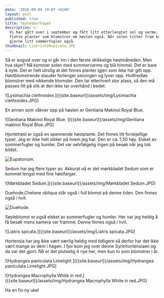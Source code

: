 ```yaml
---
date: '2016-09-04 19:07 +0200'
layout: post
published: true
title: Septemberhagen
description: >-
  Vi har gått over i september og fått litt etterlengtet sol og varme. Mange
  flotte planter som blomstrer om høsten også. Når solen titter fram kommer det
  gjerne litt sommerfugler også.
thumbnail: Liatris%20spicata.JPG
---
```


Så er august over og vi går inn i den første skikkelige høstmåneden. Men hva skjer? Nå kommer solen med sommervarme og blå himmel. Det er bare å nyte.
Det er helt utrolig at det finnes planter igjen som ikke har gitt opp. Høstblomstrende stauder forlenger sesongen og lyser opp.
Hvitfredløs blomstrer med nikkende blomster. Den tar etterhvert stor plass, så den må passes litt på slik at den ikke tar overhånd i bedet. 

![Lysimachia clethroides.]({{site.baseurl}}/assets/img/Lysimachia clethroides.JPG)

En annen som våkner opp på høsten er Gentiana Makinoi Royal Blue. 

![Gentiana Makinoi Royal Blue. ]({{site.baseurl}}/assets/img/Gentiana makinoi Royal Blue.JPG)

<!--more-->

Hjortetrøst er også en spennende høstplante. Det finnes litt forskjellige typer. Jeg er ikke helt sikker på hvem jeg har. Den er ca. 1,50 høy. Elsket av sommerfugler og humler. Det var selvfølgelig ingen på besøk når jeg tok bildet.

![Eupatorium.]({{site.baseurl}}/assets/img/Eupatorium.JPG)

Sedum har jeg flere typer av. Akkurat nå er det mørkbladet Sedum som er kommet lengst med fine høstfarger.

![Mørkbladet Sedum.]({{site.baseurl}}/assets/img/Mørkbladet Sedum.JPG)

Duehode,Chelone obliqua står også i full blomst på denne tiden. Den finnes også i hvit.

![Duehode.]({{site.baseurl}}/assets/img/Duehode.JPG)

Søyleblomst er også elsket av sommerfugler og humler. Her var jeg heldig å få besøk mens kamera var framme. Denne finnes også i hvit. 

![Liatris spicata.]({{site.baseurl}}/assets/img/Liatris spicata.JPG)

Hortensia har jeg ikke vært særlig heldig med tidligere så derfor har det ikke vært mange av dem i hagen. I fjor kom jeg over denne Syrinhortensiaen og da var det gjort. Nå er det plutselig 4 nye her, men kun to som blomstrer i år.    

![Hydranges paniculata Limelight.]({{site.baseurl}}/assets/img/Hydrangea paniculata  Limelight.JPG)

![Hydrangea Macrophylla White in red.]({{site.baseurl}}/assets/img/Hydrangea Macrophylla White in red.JPG)

Ha en fin ny uke!
